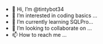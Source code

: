 - 👋 Hi, I’m @tintybot34
- 👀 I’m interested in coding basics ...
- 🌱 I’m currently learning SQLPro...
- 💞️ I’m looking to collaborate on ...
- 📫 How to reach me ...

<!---
tintybot34/tintybot34 is a ✨ special ✨ repository because its `README.md` (this file) appears on your GitHub profile.
You can click the Preview link to take a look at your changes.
--->
